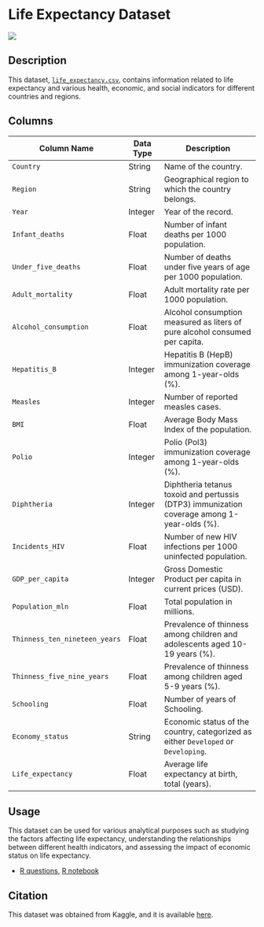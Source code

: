 # Life Expectancy Dataset

![](https://media.gettyimages.com/id/529363167/photo/multi-generation-family-relaxing-on-retaining-wall.jpg?s=2048x2048&w=gi&k=20&c=g18hPHzWyEKlCoIt9jNzeSvaDv1wJBIt-JvHe8-Wv48=)

## Description
This dataset, [`life_expectancy.csv`](life_expectancy.csv), contains information related to life expectancy and various health, economic, and social indicators for different countries and regions.

## Columns

| Column Name                   | Data Type | Description                                                |
|-------------------------------|-----------|------------------------------------------------------------|
| `Country`                     | String    | Name of the country.                                       |
| `Region`                      | String    | Geographical region to which the country belongs.          |
| `Year`                        | Integer   | Year of the record.                                        |
| `Infant_deaths`               | Float     | Number of infant deaths per 1000 population.               |
| `Under_five_deaths`           | Float     | Number of deaths under five years of age per 1000 population.|
| `Adult_mortality`             | Float     | Adult mortality rate per 1000 population.                  |
| `Alcohol_consumption`         | Float     | Alcohol consumption measured as liters of pure alcohol consumed per capita.|
| `Hepatitis_B`                 | Integer   | Hepatitis B (HepB) immunization coverage among 1-year-olds (%).|
| `Measles`                     | Integer   | Number of reported measles cases.                          |
| `BMI`                         | Float     | Average Body Mass Index of the population.                 |
| `Polio`                       | Integer   | Polio (Pol3) immunization coverage among 1-year-olds (%).  |
| `Diphtheria`                  | Integer   | Diphtheria tetanus toxoid and pertussis (DTP3) immunization coverage among 1-year-olds (%).|
| `Incidents_HIV`               | Float     | Number of new HIV infections per 1000 uninfected population.|
| `GDP_per_capita`              | Integer   | Gross Domestic Product per capita in current prices (USD). |
| `Population_mln`              | Float     | Total population in millions.                              |
| `Thinness_ten_nineteen_years` | Float     | Prevalence of thinness among children and adolescents aged 10-19 years (%).|
| `Thinness_five_nine_years`    | Float     | Prevalence of thinness among children aged 5-9 years (%).  |
| `Schooling`                   | Float     | Number of years of Schooling.                              |
| `Economy_status`              | String    | Economic status of the country, categorized as either `Developed` or `Developing`.|
| `Life_expectancy`             | Float     | Average life expectancy at birth, total (years).           |

## Usage
This dataset can be used for various analytical purposes such as studying the factors affecting life expectancy, understanding the relationships between different health indicators, and assessing the impact of economic status on life expectancy.

- [R questions](life_expectancy_r_questions.md), [R notebook](life_expectancy_r_notebook.ipynb)

## Citation
This dataset was obtained from Kaggle, and it is available [here](https://www.kaggle.com/datasets/lashagoch/life-expectancy-who-updated/).
